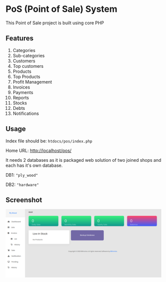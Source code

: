 # PoS (Point of Sale) System

This Point of Sale project is built using core PHP

## Features
1. Categories
2. Sub-categories
3. Customers
4. Top customers
5. Products
6. Top Products
7. Profit Management
8. Invoices
9. Payments
10. Reports
11. Stocks
12. Debts
13. Notifications

## Usage

Index file should be: ```htdocs/pos/index.php```

Home URL:
[http://localhost/pos/](http://localhost/pos/)

It needs 2 databases as it is packaged web solution of two joined shops and each has it's own database.

DB1: ```"ply_wood"```

DB2: ```"hardware"```

## Screenshot
![Screenshot](/assets/media/dashboard.png?raw=true "Simple Dashboard")
